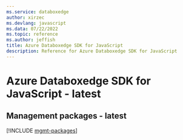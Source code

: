 ```yaml
---
ms.service: databoxedge
author: xirzec
ms.devlang: javascript
ms.data: 07/22/2022
ms.topic: reference
ms.author: jeffish
title: Azure Databoxedge SDK for JavaScript
description: Reference for Azure Databoxedge SDK for JavaScript
---
```

# Azure Databoxedge SDK for JavaScript - latest

## Management packages - latest
[!INCLUDE [mgmt-packages](databoxedge-mgmt-index.md)]